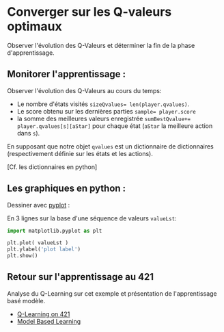 # Converger sur les Q-valeurs optimaux

Observer l'évolution des Q-Valeurs et déterminer la fin de la phase d'apprentissage.

## Monitorer l'apprentissage :

Observer l'évolution des Q-Valeurs au cours du temps:

- Le nombre d'états visités `sizeQvalues= len(player.qvalues)`.
- Le score obtenu sur les dernières parties `sample= player.score`
- la somme des meilleures valeurs enregistrée `sumBestQvalue+= player.qvalues[s][aStar]` pour chaque état (`aStar` la meilleure action dans `s`).

En supposant que notre objet `qvalues` est un dictionnaire de dictionnaires (respectivement définie sur les états et les actions).

[Cf. les dictionnaires en python]

## Les graphiques en python :

Dessiner avec [pyplot](https://matplotlib.org/stable/tutorials/introductory/pyplot.html) :

En 3 lignes sur la base d'une séquence de valeurs `valueLst`:

```python
import matplotlib.pyplot as plt

plt.plot( valueLst )
plt.ylabel('plot label')
plt.show()
```

## Retour sur l'apprentissage au 421

Analyse du Q-Learning sur cet exemple et présentation de l'apprentissage basé modèle.

* [Q-Learning on 421](https://raw.githubusercontent.com/ceri-num/module-DUU/master/notions/qlearning421.pdf)
* [Model Based Learning](https://raw.githubusercontent.com/ceri-num/module-DUU/master/notions/model-based-learning.pdf)
